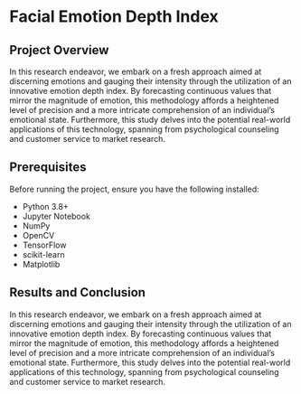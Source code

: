# Facial Emotion Depth Index

## Project Overview

In this research endeavor, we
embark on a fresh approach aimed at discerning emotions and
gauging their intensity through the utilization of an innovative
emotion depth index. By forecasting continuous values that
mirror the magnitude of emotion, this methodology affords a
heightened level of precision and a more intricate
comprehension of an individual’s emotional state. Furthermore,
this study delves into the potential real-world applications of this
technology, spanning from psychological counseling and
customer service to market research.

## Prerequisites

Before running the project, ensure you have the following installed:

- Python 3.8+
- Jupyter Notebook
- NumPy
- OpenCV
- TensorFlow
- scikit-learn
- Matplotlib

## Results and Conclusion

In this research endeavor, we
embark on a fresh approach aimed at discerning emotions and
gauging their intensity through the utilization of an innovative
emotion depth index. By forecasting continuous values that
mirror the magnitude of emotion, this methodology affords a
heightened level of precision and a more intricate
comprehension of an individual’s emotional state. Furthermore,
this study delves into the potential real-world applications of this
technology, spanning from psychological counseling and
customer service to market research.
